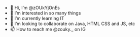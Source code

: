 - 👋 Hi, I’m @zOUkYjOnEs
- 👀 I’m interested in so many things
- 🌱 I’m currently learning IT
- 💞️ I’m looking to collaborate on Java, HTML CSS and JS, etc
- 📫 How to reach me @zouky._ on IG

<!---
zOUkYjOnEs/zOUkYjOnEs is a ✨ special ✨ repository because its `README.md` (this file) appears on your GitHub profile.
You can click the Preview link to take a look at your changes.
--->
